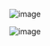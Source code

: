 ![image](https://github.com/benny-sun/CloudStorage/assets/22260295/f785f17a-3328-4e9f-82ac-c99565ed35bf)

![image](https://github.com/benny-sun/CloudStorage/assets/22260295/696f1d5c-f6d8-4eb8-8b32-3b0ec141923e)
